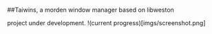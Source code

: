 ##Taiwins, a morden window manager based on libweston

project under development.
!(current progress)[imgs/screenshot.png]
